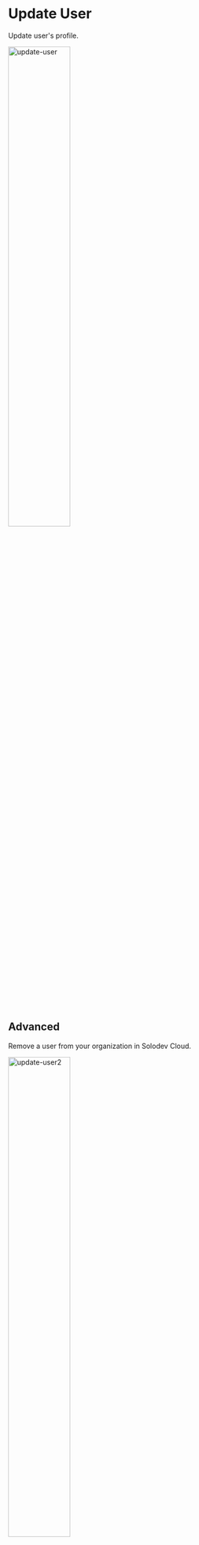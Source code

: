 # Update User

Update user's profile.

<img src="../../../images/update-user.jpg" alt="update-user" style="width: 50%; display: block"></a>

## Advanced

Remove a user from your organization in Solodev Cloud.

<img src="../../../images/update-user2.jpg" alt="update-user2" style="width: 50%; display: block"></a>

**Name** | **Description** 
:--- | ---
Delete  | In the text field, type the word **DELETE** in all caps and click the Delete button.

!!! Note:
Deleting a user is permanent and cannot be undone.
!!!


